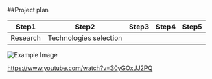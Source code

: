 ##Project plan

Step1 | Step2| Step3| Step4| Step5|
------- | -------| -------|-------|------|
Research | Technologies selection|

![Example Image](../project_images/cover.jpg?raw=true "Example Image")

https://www.youtube.com/watch?v=30yGOxJJ2PQ
